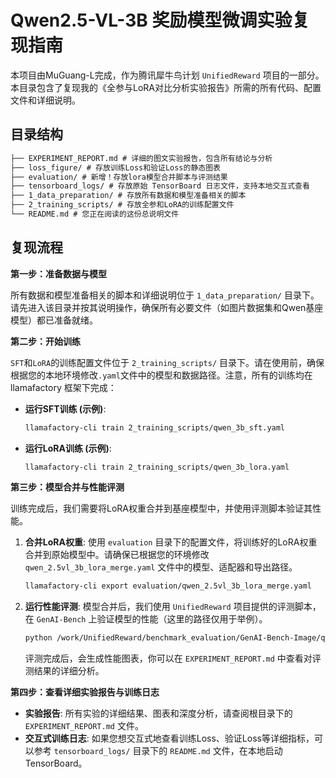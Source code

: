 # Qwen2.5-VL-3B 奖励模型微调实验复现指南

本项目由MuGuang-L完成，作为腾讯犀牛鸟计划 `UnifiedReward` 项目的一部分。
本目录包含了复现我的《全参与LoRA对比分析实验报告》所需的所有代码、配置文件和详细说明。

## 目录结构

```markdown
├── EXPERIMENT_REPORT.md # 详细的图文实验报告，包含所有结论与分析
├── loss_figure/ # 存放训练Loss和验证Loss的静态图表
├── evaluation/ # 新增！存放lora模型合并脚本与评测结果
├── tensorboard_logs/ # 存放原始 TensorBoard 日志文件，支持本地交互式查看
├── 1_data_preparation/ # 存放所有数据和模型准备相关的脚本
├── 2_training_scripts/ # 存放全参和LoRA的训练配置文件
└── README.md # 您正在阅读的这份总说明文件
```
## 复现流程

**第一步：准备数据与模型**

所有数据和模型准备相关的脚本和详细说明位于 `1_data_preparation/` 目录下。请先进入该目录并按其说明操作，确保所有必要文件（如图片数据集和Qwen基座模型）都已准备就绪。

**第二步：开始训练**

`SFT`和`LoRA`的训练配置文件位于 `2_training_scripts/` 目录下。请在使用前，确保根据您的本地环境修改`.yaml`文件中的模型和数据路径。注意，所有的训练均在 llamafactory 框架下完成：

*   **运行SFT训练 (示例)**:
    ```bash
    llamafactory-cli train 2_training_scripts/qwen_3b_sft.yaml
    ```
*   **运行LoRA训练 (示例)**:
    ```bash
    llamafactory-cli train 2_training_scripts/qwen_3b_lora.yaml
    ```

**第三步：模型合并与性能评测**

训练完成后，我们需要将LoRA权重合并到基座模型中，并使用评测脚本验证其性能。

1.  **合并LoRA权重**:
    使用 `evaluation` 目录下的配置文件，将训练好的LoRA权重合并到原始模型中。请确保已根据您的环境修改 `qwen_2.5vl_3b_lora_merge.yaml` 文件中的模型、适配器和导出路径。
    ```bash
    llamafactory-cli export evaluation/qwen_2.5vl_3b_lora_merge.yaml
    ```

2.  **运行性能评测**:
    模型合并后，我们使用 `UnifiedReward` 项目提供的评测脚本，在 `GenAI-Bench` 上验证模型的性能（这里的路径仅用于举例）。
    
    ```bash
    python /work/UnifiedReward/benchmark_evaluation/GenAI-Bench-Image/qwen_genAI_bench_image_test.py
    ```
    评测完成后，会生成性能图表，你可以在 `EXPERIMENT_REPORT.md` 中查看对评测结果的详细分析。

**第四步：查看详细实验报告与训练日志**

*   **实验报告**: 所有实验的详细结果、图表和深度分析，请查阅根目录下的 `EXPERIMENT_REPORT.md` 文件。
*   **交互式训练日志**: 如果您想交互式地查看训练Loss、验证Loss等详细指标，可以参考 `tensorboard_logs/` 目录下的 `README.md` 文件，在本地启动 TensorBoard。

